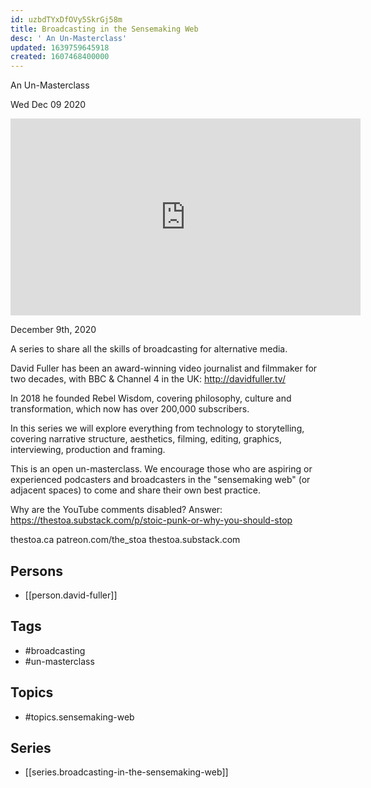 ```yaml
---
id: uzbdTYxDfOVy5SkrGj58m
title: Broadcasting in the Sensemaking Web
desc: ' An Un-Masterclass'
updated: 1639759645918
created: 1607468400000
---
```



 An Un-Masterclass

Wed Dec 09 2020

<iframe width="560" height="315" src="https://www.youtube.com/embed/RZNIm6W2lpc" title="Broadcasting in the Sensemaking Web: An Un-Masterclass: Session 1 w/ David Fuller" frameborder="0" allow="accelerometer; autoplay; clipboard-write; encrypted-media; gyroscope; picture-in-picture" allowfullscreen ></iframe>

December 9th, 2020

A series to share all the skills of broadcasting for alternative media.

David Fuller has been an award-winning video journalist and filmmaker for two decades, with BBC & Channel 4 in the UK: http://davidfuller.tv/

In 2018 he founded Rebel Wisdom, covering philosophy, culture and transformation, which now has over 200,000 subscribers.

In this series we will explore everything from technology to storytelling, covering narrative structure, aesthetics, filming, editing, graphics, interviewing, production and framing.

This is an open un-masterclass. We encourage those who are aspiring or experienced podcasters and broadcasters in the "sensemaking web" (or adjacent spaces) to come and share their own best practice.

Why are the YouTube comments disabled? Answer: https://thestoa.substack.com/p/stoic-punk-or-why-you-should-stop

thestoa.ca
patreon.com/the_stoa
thestoa.substack.com

## Persons

- [[person.david-fuller]]

## Tags

- #broadcasting
- #un-masterclass

## Topics

- #topics.sensemaking-web

## Series

- [[series.broadcasting-in-the-sensemaking-web]]

